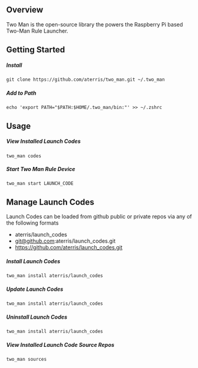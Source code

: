 ## Overview

Two Man is the open-source library the powers the Raspberry Pi based Two-Man Rule Launcher.

## Getting Started

##### Install

````
git clone https://github.com/aterris/two_man.git ~/.two_man
````

##### Add to Path

````
echo 'export PATH="$PATH:$HOME/.two_man/bin:"' >> ~/.zshrc
````

## Usage

##### View Installed Launch Codes
````
two_man codes
````

##### Start Two Man Rule Device

````
two_man start LAUNCH_CODE
````

## Manage Launch Codes

Launch Codes can be loaded from github public or private repos via any of the following formats

* aterris/launch_codes
* git@github.com:aterris/launch_codes.git
* https://github.com/aterris/launch_codes.git


##### Install Launch Codes
````
two_man install aterris/launch_codes
````

##### Update Launch Codes
````
two_man install aterris/launch_codes
````

##### Uninstall Launch Codes
````
two_man install aterris/launch_codes
````

##### View Installed Launch Code Source Repos
````
two_man sources
````

